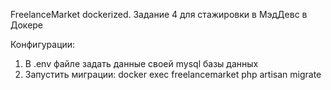 FreelanceMarket dockerized. Задание 4 для стажировки в МэдДевс в Докере

Конфигурации:

1. В .env файле задать данные своей mysql базы данных 
2. Запустить миграции: docker exec freelancemarket php artisan migrate
    